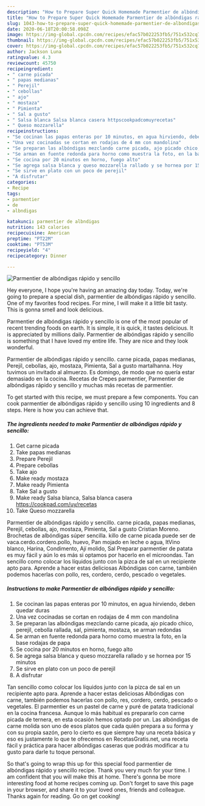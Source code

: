```yaml
---
description: "How to Prepare Super Quick Homemade Parmentier de albóndigas rápido y sencillo"
title: "How to Prepare Super Quick Homemade Parmentier de albóndigas rápido y sencillo"
slug: 1043-how-to-prepare-super-quick-homemade-parmentier-de-albondigas-rapido-y-sencillo
date: 2020-06-18T20:00:58.098Z
image: https://img-global.cpcdn.com/recipes/efac57b022253fb5/751x532cq70/parmentier-de-albondigas-rapido-y-sencillo-foto-principal.jpg
thumbnail: https://img-global.cpcdn.com/recipes/efac57b022253fb5/751x532cq70/parmentier-de-albondigas-rapido-y-sencillo-foto-principal.jpg
cover: https://img-global.cpcdn.com/recipes/efac57b022253fb5/751x532cq70/parmentier-de-albondigas-rapido-y-sencillo-foto-principal.jpg
author: Jackson Luna
ratingvalue: 4.3
reviewcount: 45750
recipeingredient:
- " carne picada"
- " papas medianas"
- " Perejil"
- " cebollas"
- " ajo"
- " mostaza"
- " Pimienta"
- " Sal a gusto"
- " Salsa blanca Salsa blanca casera httpscookpadcomuyrecetas"
- " Queso mozzarella"
recipeinstructions:
- "Se cocinan las papas enteras por 10 minutos, en agua hirviendo, deben quedar duras"
- "Una vez cocinadas se cortan en rodajas de 4 mm con mandolina"
- "Se preparan las albóndigas mezclando carne picada, ajo picado chico, perejil, cebolla rallada, sal, pimienta, mostaza, se arman redondas"
- "Se arman en fuente redonda para horno como muestra la foto, en la base rodajas de papa"
- "Se cocina por 20 minutos en horno, fuego alto"
- "Se agrega salsa blanca y queso mozzarella rallado y se hornea por 15 minutos"
- "Se sirve en plato con un poco de perejil"
- "A disfrutar"
categories:
- Recipe
tags:
- parmentier
- de
- albndigas

katakunci: parmentier de albndigas 
nutrition: 143 calories
recipecuisine: American
preptime: "PT22M"
cooktime: "PT53M"
recipeyield: "4"
recipecategory: Dinner

---
```



![Parmentier de albóndigas rápido y sencillo](https://img-global.cpcdn.com/recipes/efac57b022253fb5/751x532cq70/parmentier-de-albondigas-rapido-y-sencillo-foto-principal.jpg)

Hey everyone, I hope you're having an amazing day today. Today, we're going to prepare a special dish, parmentier de albóndigas rápido y sencillo. One of my favorites food recipes. For mine, I will make it a little bit tasty. This is gonna smell and look delicious.

Parmentier de albóndigas rápido y sencillo is one of the most popular of recent trending foods on earth. It is simple, it is quick, it tastes delicious. It is appreciated by millions daily. Parmentier de albóndigas rápido y sencillo is something that I have loved my entire life. They are nice and they look wonderful.

Parmentier de albóndigas rápido y sencillo. carne picada, papas medianas, Perejil, cebollas, ajo, mostaza, Pimienta, Sal a gusto martalhanna. Hoy tuvimos un invitado al almuerzo. Es domingo, de modo que no quería estar demasiado en la cocina. Recetas de Crepes parmentier, Parmentier de albóndigas rápido y sencillo y muchas más recetas de parmentier.


To get started with this recipe, we must prepare a few components. You can cook parmentier de albóndigas rápido y sencillo using 10 ingredients and 8 steps. Here is how you can achieve that.

<!--inarticleads1-->

##### The ingredients needed to make Parmentier de albóndigas rápido y sencillo:

1. Get  carne picada
1. Take  papas medianas
1. Prepare  Perejil
1. Prepare  cebollas
1. Take  ajo
1. Make ready  mostaza
1. Make ready  Pimienta
1. Take  Sal a gusto
1. Make ready  Salsa blanca, Salsa blanca casera https://cookpad.com/uy/recetas
1. Take  Queso mozzarella


Parmentier de albóndigas rápido y sencillo. carne picada, papas medianas, Perejil, cebollas, ajo, mostaza, Pimienta, Sal a gusto Cristian Moreno. Brochetas de albóndigas súper sencilla. killo de carne picada puede ser de vaca.cerdo.cordero.pollo, huevo, Pan mojado en leche o agua, ltVino blanco, Harina, Condimento, Ají molido, Sal Preparar parmentier de patata es muy fácil y aún lo es más si optamos por hacerlo en el microondas. Tan sencillo como colocar los líquidos junto con la pizca de sal en un recipiente apto para. Aprende a hacer estas deliciosas Albóndigas con carne, también podemos hacerlas con pollo, res, cordero, cerdo, pescado o vegetales. 

<!--inarticleads2-->

##### Instructions to make Parmentier de albóndigas rápido y sencillo:

1. Se cocinan las papas enteras por 10 minutos, en agua hirviendo, deben quedar duras
1. Una vez cocinadas se cortan en rodajas de 4 mm con mandolina
1. Se preparan las albóndigas mezclando carne picada, ajo picado chico, perejil, cebolla rallada, sal, pimienta, mostaza, se arman redondas
1. Se arman en fuente redonda para horno como muestra la foto, en la base rodajas de papa
1. Se cocina por 20 minutos en horno, fuego alto
1. Se agrega salsa blanca y queso mozzarella rallado y se hornea por 15 minutos
1. Se sirve en plato con un poco de perejil
1. A disfrutar


Tan sencillo como colocar los líquidos junto con la pizca de sal en un recipiente apto para. Aprende a hacer estas deliciosas Albóndigas con carne, también podemos hacerlas con pollo, res, cordero, cerdo, pescado o vegetales. El parmentier es un pastel de carne y puré de patata tradicional en la cocina francesa. Aunque lo más habitual es prepararlo con carne picada de ternera, en esta ocasión hemos optado por un. Las albóndigas de carne molida son uno de esos platos que cada quién prepara a su forma y con su propia sazón, pero lo cierto es que siempre hay una receta básica y eso es justamente lo que te ofrecemos en RecetasGratis.net, una receta fácil y práctica para hacer albóndigas caseras que podrás modificar a tu gusto para darle tu toque personal. 

So that's going to wrap this up for this special food parmentier de albóndigas rápido y sencillo recipe. Thank you very much for your time. I am confident that you will make this at home. There's gonna be more interesting food at home recipes coming up. Don't forget to save this page in your browser, and share it to your loved ones, friends and colleague. Thanks again for reading. Go on get cooking!
